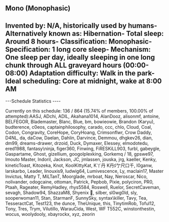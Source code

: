 Mono (Monophasic)
-----------------------------------------------
**Invented by**: N/A, historically used by humans- 
**Alternatively known as**: Hibernation- 
**Total sleep**: Around 8 hours- 
**Classification**: Monophasic- 
**Specification**: 1 long core sleep- 
**Mechanism**: One sleep per day, ideally sleeping in one long chunk through ALL graveyard hours (00:00-08:00)
**Adaptation difficulty**: Walk in the park- 
**Ideal scheduling**: Core at midnight, wake at 8:00 AM
-----------------------------------------------
---Schedule Statistics ----

Currently on this schedule: 136 / 864 (15.74% of members, 100.00% of attempted):AASJ, ADchi, ADIL, Akahana1014, AlanDooz, alisonmf, antoine, BELFEGOR, Blademaster, Blanc, Blue, bm, bowieowie, Brandon (Karyu), budterence, c0eos, captainphilosophy, carado, ccc, chlo, Cloud, Coal, Codon, Congravity, CoreHope, CoryHoang, Crimsonflwr, Crow Daddy, D4NL, da, daCow, Daelan, Dahlin, Darvince, Demmou, dhgkev26, dian, dm99, dreams-drawer, drzoid, Duck, Dymaxer, Elessey, elmodotedu, ered1988, fantasy\ninja, figer360, Finwing, FiRESKiLL903, furbl, gabeygle, Gaspartame, Ghost, gizellium, googolplexking, Gorkemq / 18, gpswe97, Imouto Master, Indoril, Jackson, JC, jmlassen, jouska, jrg, kaeller, Kenky, kineticToast, Kitozeka, Knot, KoolKittyKat, K丫丹 K丹ﻛ亇尺口千, l0ganw, larskarbo, Leader, linouxis9, ludwig64, Lumivescence, Ly, maclain17, Master Invictus, Matty T, MiLTanT, Moorglade, mrboat, Nay, Neroscar, Nico, nolivander, odogcaine, ottoman, Patrick, Pepbob, Pixie, polyciron, PR0, Ptaah, Rageater, RemyHadley, rhys5584, Roswell, Ruelor, SecretCaveman, sevagh, Shadow94, ShazzaM8, Shyenix 🐲, silber, sl0wg0ld, sly, sooperwoman11, Stan, StarmanF, SunnySky, syntax\killer, Tavy, Tea, TesseractCat, Test123, the dunce, TheUnique, this, TinytimRob, Toful12, Tony, Tres, Trym, Vilutillo, WarauCida, West, WF T552C, winstonthestin, wocus, woolydooly, xbayrockx, xyz, zeorin
